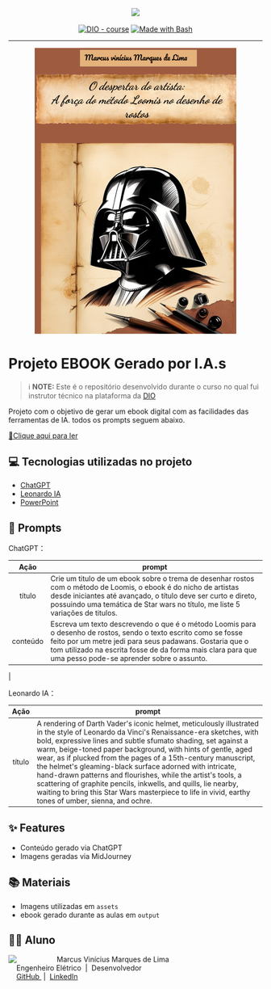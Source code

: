 <p align="center">
    <img width="100" src=".github/assets/banner.png">
</p>


<p align="center">
<a href="https://dio.me/"><img src="https://img.shields.io/badge/DIO-Course-28DA77?logo=youtube" alt="DIO - course"></a>
<a href="https://www.gnu.org/software/bash/" title="Go to Bash homepage"><img src="https://img.shields.io/badge/Prompt-Project-blue?logo=gnu-bash&amp;logoColor=white" alt="Made with Bash"></a></p>

-------


<p align="center">
<img 
    src="./assets/capa.png"
    width="400"  
/>
</p>

# Projeto EBOOK Gerado por I.A.s


 > ℹ️ **NOTE:** Este é o repositório desenvolvido durante o curso no qual fui instrutor técnico na plataforma da [DIO](https://dio.me)

Projeto com o objetivo de gerar um ebook digital com as facilidades das ferramentas de IA. todos os prompts
seguem abaixo.

<a href="https://github.com/felipeAguiarCode/prompts-recipe-to-create-a-ebook/blob/main/output/ebook%20-%20css%20jedi%20output.pdf" title="View PDF now"> 📕Clique aqui para ler</a>

## 💻 Tecnologias utilizadas no projeto

- [ChatGPT](https://chat.openai.com/) 
- [Leonardo IA](https://leonardo.ai/)
- [PowerPoint](https://www.microsoft.com/en/microsoft-365/powerpoint)

## 🧠 Prompts


ChatGPT：

|   Ação   | prompt                                                                                                                                                                                                                                                                         |
| :------: | ------------------------------------------------------------------------------------------------------------------------------------------------------------------------------------------------------------------------------------------------------------------------------ |
|  título  | Crie um titulo de um ebook sobre o trema de desenhar rostos com o método de Loomis, o ebook é do nicho de artistas desde iniciantes até avançado, o título deve ser curto e direto, possuindo uma temática de Star wars no título, me liste 5 variações de titulos.|
| conteúdo | Escreva um texto descrevendo o que é o método Loomis para o desenho de rostos, sendo o texto escrito como se fosse feito por um metre jedi para seus padawans. Gostaria que o tom utilizado na escrita fosse de da forma mais clara para que uma pesso pode-se aprender sobre o assunto.
|


Leonardo IA：

|  Ação  | prompt                                                                                 |
| :----: | -------------------------------------------------------------------------------------- |
| título | A rendering of Darth Vader's iconic helmet, meticulously illustrated in the style of Leonardo da Vinci's Renaissance-era sketches, with bold, expressive lines and subtle sfumato shading, set against a warm, beige-toned paper background, with hints of gentle, aged wear, as if plucked from the pages of a 15th-century manuscript, the helmet's gleaming-black surface adorned with intricate, hand-drawn patterns and flourishes, while the artist's tools, a scattering of graphite pencils, inkwells, and quills, lie nearby, waiting to bring this Star Wars masterpiece to life in vivid, earthy tones of umber, sienna, and ochre.



## ✨ Features

- Conteúdo gerado via ChatGPT
- Imagens geradas via MidJourney

## 📚 Materiais

- Imagens utilizadas em `assets`
- ebook gerado durante as aulas em `output`


## 👨‍💻 Aluno

<p>
    <img 
      align=left 
      margin=10 
      width=80 
      src="https://media.licdn.com/dms/image/v2/D4D03AQGGvqGkbcJmJw/profile-displayphoto-shrink_800_800/profile-displayphoto-shrink_800_800/0/1708785503461?e=1738195200&v=beta&t=qGzKj3rb2GmVaVPZcmW86Y2IM6E1Wf96lLajsAeke3w"
    />
    <p>&nbsp&nbsp&nbsp Marcus Vinícius Marques de Lima<br>
    &nbsp&nbsp&nbsp
    Engenheiro Elétrico &nbsp;|&nbsp Desenvolvedor<br>
    &nbsp&nbsp&nbsp
    <a 
        href="https://github.com/Marcus-Lima99">
        GitHub
    </a>
    &nbsp;|&nbsp;
    <a 
        href="https://www.linkedin.com/in/marcusviniciuslima/">
        LinkedIn
    </a>
</p>
<br/><br/>
<p>
